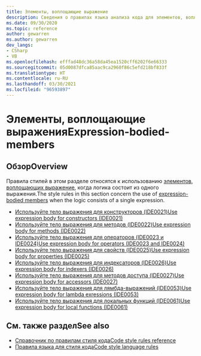 ```yaml
---
title: Элементы, воплощающие выражение
description: Сведения о правилах языка анализа кода для элементов, воплощающих выражения
ms.date: 09/30/2020
ms.topic: reference
author: gewarren
ms.author: gewarren
dev_langs:
- CSharp
- VB
ms.openlocfilehash: efffad48dc36a58da45ea1520cff6202f6e66333
ms.sourcegitcommit: 05d0087dfca85aac9ca2960f86c5efd218bf833f
ms.translationtype: HT
ms.contentlocale: ru-RU
ms.lasthandoff: 03/30/2021
ms.locfileid: "96593897"
---
```

# <a name="expression-bodied-members"></a><span data-ttu-id="f4973-103">Элементы, воплощающие выражения</span><span class="sxs-lookup"><span data-stu-id="f4973-103">Expression-bodied-members</span></span>

## <a name="overview"></a><span data-ttu-id="f4973-104">Обзор</span><span class="sxs-lookup"><span data-stu-id="f4973-104">Overview</span></span>

<span data-ttu-id="f4973-105">Правила стилей в этом разделе относятся к использованию [элементов, воплощающих выражение](../../../csharp/programming-guide/statements-expressions-operators/expression-bodied-members.md), когда логика состоит из одного выражения.</span><span class="sxs-lookup"><span data-stu-id="f4973-105">The style rules in this section concern the use of [expression-bodied members](../../../csharp/programming-guide/statements-expressions-operators/expression-bodied-members.md) when the logic consists of a single expression.</span></span>

- [<span data-ttu-id="f4973-106">Используйте тело выражения для конструкторов (IDE0021)</span><span class="sxs-lookup"><span data-stu-id="f4973-106">Use expression body for constructors (IDE0021)</span></span>](ide0021.md)
- [<span data-ttu-id="f4973-107">Используйте тело выражения для методов (IDE0022)</span><span class="sxs-lookup"><span data-stu-id="f4973-107">Use expression body for methods (IDE0022)</span></span>](ide0022.md)
- [<span data-ttu-id="f4973-108">Используйте тело выражения для операторов (IDE0023 и IDE0024)</span><span class="sxs-lookup"><span data-stu-id="f4973-108">Use expression body for operators (IDE0023 and IDE0024)</span></span>](ide0023-ide0024.md)
- [<span data-ttu-id="f4973-109">Используйте тело выражения для свойств (IDE0025)</span><span class="sxs-lookup"><span data-stu-id="f4973-109">Use expression body for properties (IDE0025)</span></span>](ide0025.md)
- [<span data-ttu-id="f4973-110">Используйте тело выражения для индексаторов (IDE0026)</span><span class="sxs-lookup"><span data-stu-id="f4973-110">Use expression body for indexers (IDE0026)</span></span>](ide0026.md)
- [<span data-ttu-id="f4973-111">Используйте тело выражения для методов доступа (IDE0027)</span><span class="sxs-lookup"><span data-stu-id="f4973-111">Use expression body for accessors (IDE0027)</span></span>](ide0027.md)
- [<span data-ttu-id="f4973-112">Используйте тело выражения для лямбда-выражений (IDE0053)</span><span class="sxs-lookup"><span data-stu-id="f4973-112">Use expression body for lambda exressions (IDE0053)</span></span>](ide0053.md)
- [<span data-ttu-id="f4973-113">Используйте тело выражения для локальных функций (IDE0061)</span><span class="sxs-lookup"><span data-stu-id="f4973-113">Use expression body for local functions (IDE0061)</span></span>](ide0061.md)

## <a name="see-also"></a><span data-ttu-id="f4973-114">См. также раздел</span><span class="sxs-lookup"><span data-stu-id="f4973-114">See also</span></span>

- [<span data-ttu-id="f4973-115">Справочник по правилам стиля кода</span><span class="sxs-lookup"><span data-stu-id="f4973-115">Code style rules reference</span></span>](index.md)
- [<span data-ttu-id="f4973-116">Правила языка для стиля кода</span><span class="sxs-lookup"><span data-stu-id="f4973-116">Code style language rules</span></span>](language-rules.md)
